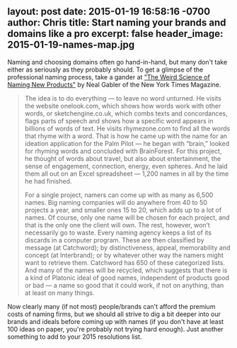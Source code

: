 layout: post
date: 2015-01-19 16:58:16 -0700
author: Chris
title: Start naming your brands and domains like a pro
excerpt: false
header_image: 2015-01-19-names-map.jpg
----

Naming and choosing domains often go hand-in-hand, but many don't take either as seriously as they probably should. To get a glimpse of the professional naming process, take a gander at ["The Weird Science of Naming New Products"](http://www.nytimes.com/2015/01/18/magazine/the-weird-science-of-naming-new-products.html?_r=0) by Neal Gabler of the New York Times Magazine.

> The idea is to do everything — to leave no word unturned. He visits the website onelook.com, which shows how words work with other words, or sketchengine.co.uk, which combs texts and concordances, flags parts of speech and shows how a specific word appears in billions of words of text. He visits rhymezone.com to find all the words that rhyme with a word. That is how he came up with the name for an ideation application for the Palm Pilot — he began with “brain,” looked for rhyming words and concluded with BrainForest. For this project, he thought of words about travel, but also about entertainment, the sense of engagement, connection, energy, even spheres. And he laid them all out on an Excel spreadsheet — 1,200 names in all by the time he had finished.
> 
> For a single project, namers can come up with as many as 6,500 names. Big naming companies will do anywhere from 40 to 50 projects a year, and smaller ones 15 to 20, which adds up to a lot of names. Of course, only one name will be chosen for each project, and that is the only one the client will own. The rest, however, won’t necessarily go to waste. Every naming agency keeps a list of its discards in a computer program. These are then classified by message (at Catchword); by distinctiveness, appeal, memorability and concept (at Interbrand); or by whatever other way the namers might want to retrieve them. Catchword has 650 of these categorized lists. And many of the names will be recycled, which suggests that there is a kind of Platonic ideal of good names, independent of products good or bad — a name so good that it could work, if not on anything, than at least on many things.

Now clearly many (if not most) people/brands can't afford the premium costs of naming firms, but we should all strive to dig a bit deeper into our brands and ideals before coming up with names (if you don't have at least 100 ideas on paper, you're probably not trying hard enough). Just another something to add to your 2015 resolutions list. 